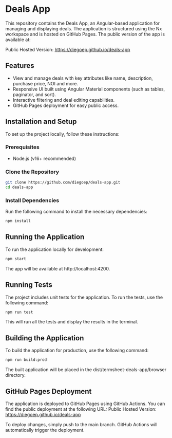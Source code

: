 # Deals App
This repository contains the Deals App, an Angular-based application for managing and displaying deals. The application is structured using the Nx workspace and is hosted on GitHub Pages. The public version of the app is available at:

Public Hosted Version: https://diegoep.github.io/deals-app

## Features
- View and manage deals with key attributes like name, description, purchase price, NOI and more.
- Responsive UI built using Angular Material components (such as tables, paginator, and sort).
- Interactive filtering and deal editing capabilities.
- GitHub Pages deployment for easy public access.

## Installation and Setup
To set up the project locally, follow these instructions:

### Prerequisites
- Node.js (v16+ recommended)

### Clone the Repository
```bash
git clone https://github.com/diegoep/deals-app.git
cd deals-app
```

### Install Dependencies
Run the following command to install the necessary dependencies:
```bash
npm install
```

## Running the Application
To run the application locally for development:
```bash
npm start
```

The app will be available at http://localhost:4200.

## Running Tests
The project includes unit tests for the application. To run the tests, use the following command:
```bash
npm run test
```
This will run all the tests and display the results in the terminal.

## Building the Application

To build the application for production, use the following command:

```bash
npm run build:prod
```
The built application will be placed in the dist/termsheet-deals-app/browser directory.

## GitHub Pages Deployment

The application is deployed to GitHub Pages using GitHub Actions. You can find the public deployment at the following URL:
Public Hosted Version: https://diegoep.github.io/deals-app

To deploy changes, simply push to the main branch. GitHub Actions will automatically trigger the deployment.


